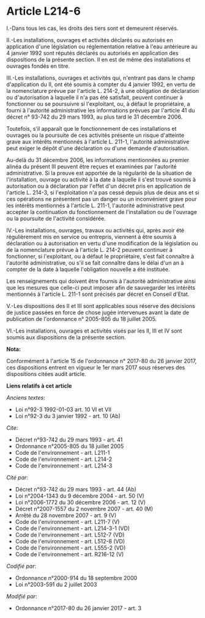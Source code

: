 # Article L214-6

I.-Dans tous les cas, les droits des tiers sont et demeurent réservés. 

II.-Les installations, ouvrages et activités déclarés ou autorisés en application d'une législation ou réglementation
relative à l'eau antérieure au 4 janvier 1992 sont réputés déclarés ou autorisés en application des dispositions de la
présente section. Il en est de même des installations et ouvrages fondés en titre. 

III.-Les installations, ouvrages et activités qui, n'entrant pas dans le champ d'application du II, ont été soumis à compter
du 4 janvier 1992, en vertu de la nomenclature prévue par l'article L. 214-2, à une obligation de déclaration ou
d'autorisation à laquelle il n'a pas été satisfait, peuvent continuer à fonctionner ou se poursuivre si l'exploitant, ou, à
défaut le propriétaire, a fourni à l'autorité administrative les informations prévues par l'article 41 du décret n° 93-742 du
29 mars 1993, au plus tard le 31 décembre 2006. 

Toutefois, s'il apparaît que le fonctionnement de ces installations et ouvrages ou la poursuite de ces activités présente un
risque d'atteinte grave aux intérêts mentionnés à l'article L. 211-1, l'autorité administrative peut exiger le dépôt d'une
déclaration ou d'une demande d'autorisation. 

Au-delà du 31 décembre 2006, les informations mentionnées au premier alinéa du présent III peuvent être reçues et examinées
par l'autorité administrative. Si la preuve est apportée de la régularité de la situation de l'installation, ouvrage ou
activité à la date à laquelle il s'est trouvé soumis à autorisation ou à déclaration par l'effet d'un décret pris en
application de l'article L. 214-3, si l'exploitation n'a pas cessé depuis plus de deux ans et si ces opérations ne présentent
pas un danger ou un inconvénient grave pour les intérêts mentionnés à l'article L. 211-1, l'autorité administrative peut
accepter la continuation du fonctionnement de l'installation ou de l'ouvrage ou la poursuite de l'activité considérée. 

IV.-Les installations, ouvrages, travaux ou activités qui, après avoir été régulièrement mis en service ou entrepris,
viennent à être soumis à déclaration ou à autorisation en vertu d'une modification  de la législation ou  de la nomenclature
prévue à l'article L. 214-2 peuvent continuer à fonctionner, si l'exploitant, ou à défaut le propriétaire, s'est fait
connaître à l'autorité administrative, ou s'il se fait connaître dans le délai d'un an à compter de la date à laquelle
l'obligation nouvelle a été instituée. 

Les renseignements qui doivent être fournis à l'autorité administrative ainsi que les mesures que celle-ci peut imposer afin
de sauvegarder les intérêts mentionnés à l'article L. 211-1 sont précisés par décret en Conseil d'Etat. 

V.-Les dispositions des II et III sont applicables sous réserve des décisions de justice passées en force de chose jugée
intervenues avant la date de publication de l'ordonnance n° 2005-805 du 18 juillet 2005. 

VI.-Les installations, ouvrages et activités visés par les II, III et IV sont soumis aux dispositions de la présente section.

**Nota:**

Conformément à l'article 15 de l'ordonnance n° 2017-80 du 26 janvier 2017, ces dispositions entrent en vigueur le 1er mars
2017 sous réserves des dispositions citées audit article.

**Liens relatifs à cet article**

_Anciens textes_:

  - Loi n°92-3 1992-01-03 art. 10 VI et VII
  - Loi n°92-3 du 3 janvier 1992 - art. 10 (Ab)

_Cite_:

  - Décret n°93-742 du 29 mars 1993 - art. 41
  - Ordonnance n°2005-805 du 18 juillet 2005
  - Code de l'environnement - art. L211-1
  - Code de l'environnement - art. L214-2
  - Code de l'environnement - art. L214-3

_Cité par_:

  - Décret n°93-742 du 29 mars 1993 - art. 44 (Ab)
  - Loi n°2004-1343 du 9 décembre 2004 - art. 50 (V)
  - Loi n°2006-1772 du 30 décembre 2006 - art. 12 (V)
  - Décret n°2007-1557 du 2 novembre 2007 - art. 40 (M)
  - Arrêté du 28 novembre 2007 - art. 9 (V)
  - Code de l'environnement - art. L211-7 (V)
  - Code de l'environnement - art. L214-3-1 (VD)
  - Code de l'environnement - art. L512-7 (VD)
  - Code de l'environnement - art. L512-8 (VD)
  - Code de l'environnement - art. L555-2 (VD)
  - Code de l'environnement - art. R216-12 (V)

_Codifié par_:

  - Ordonnance n°2000-914 du 18 septembre 2000
  - Loi n°2003-591 du 2 juillet 2003

_Modifié par_:

  - Ordonnance n°2017-80 du 26 janvier 2017 - art. 3
